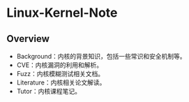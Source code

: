 # Linux-Kernel-Note

## Overview

- Background：内核的背景知识，包括一些常识和安全机制等。
- CVE：内核漏洞的利用和解析。
- Fuzz：内核模糊测试相关文档。
- Literature：内核相关论文解读。
- Tutor：内核课程笔记。